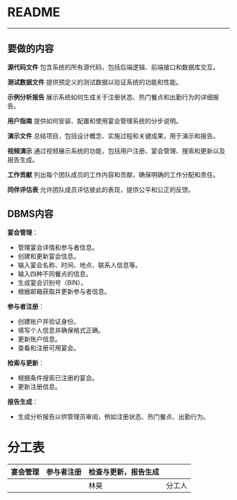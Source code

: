 # README

---

## 要做的内容

**源代码文件**
 包含系统的所有源代码，包括后端逻辑、前端接口和数据库交互。

**测试数据文件**
 提供预定义的测试数据以验证系统的功能和性能。

**示例分析报告**
 展示系统如何生成关于注册状态、热门餐点和出勤行为的详细报告。

**用户指南**
 提供如何安装、配置和使用宴会管理系统的分步说明。

**演示文件**
 总结项目，包括设计概念、实施过程和关键成果，用于演示和报告。

**视频演示**
 通过视频展示系统的功能，包括用户注册、宴会管理、搜索和更新以及报告生成。

**工作贡献**
 列出每个团队成员的工作内容和贡献，确保明确的工作分配和责任。

**同伴评估表**
 允许团队成员评估彼此的表现，提供公平和公正的反馈。





## DBMS内容

**宴会管理**：

-   管理宴会详情和参与者信息。
-   创建和更新宴会信息。
-   输入宴会名称、时间、地点、联系人信息等。
-   输入四种不同餐点的信息。
-   生成宴会识别号（BIN）。
-   根据邮箱获取并更新参与者信息。

**参与者注册**：

-   创建账户并验证身份。
-   填写个人信息并确保格式正确。
-   更新账户信息。
-   查看和注册可用宴会。

**检索与更新**：

-   根据条件搜索已注册的宴会。
-   更新注册信息。

**报告生成**：

-   生成分析报告以供管理员审阅，例如注册状态、热门餐点、出勤行为。





# 分工表

| 宴会管理 | 参与者注册 | 检查与更新，报告生成 |        |
| -------- | ---------- | -------------------- | ------ |
|          |            |       林昊               | 分工人 |


